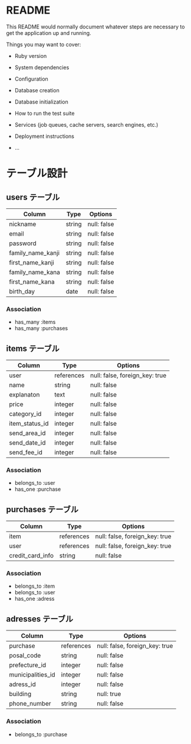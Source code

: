 # README

This README would normally document whatever steps are necessary to get the
application up and running.

Things you may want to cover:

* Ruby version

* System dependencies

* Configuration

* Database creation

* Database initialization

* How to run the test suite

* Services (job queues, cache servers, search engines, etc.)

* Deployment instructions

* ...
# テーブル設計

## users テーブル

| Column             | Type   | Options     |
| ------------------ | ------ | ----------- |
| nickname           | string | null: false |
| email              | string | null: false |
| password           | string | null: false |
| family_name_kanji  | string | null: false |
| first_name_kanji   | string | null: false |
| family_name_kana   | string | null: false |
| first_name_kana    | string | null: false |
| birth_day          | date   | null: false |


### Association

- has_many :items
- has_many :purchases


## items テーブル

| Column         | Type       | Options                        |
| -------------- | ---------- | ------------------------------ |
| user           | references | null: false, foreign_key: true |
| name           | string     | null: false                    |
| explanaton     | text       | null: false                    |
| price          | integer    | null: false                    |
| category_id    | integer    | null: false                    |
| item_status_id | integer    | null: false                    |
| send_area_id   | integer    | null: false                    |
| send_date_id   | integer    | null: false                    |
| send_fee_id    | integer    | null: false                    |

### Association

- belongs_to :user
- has_one :purchase


## purchases テーブル

| Column           | Type       | Options                        |
| ---------------- | ---------- | ------------------------------ |
| item             | references | null: false, foreign_key: true |
| user             | references | null: false, foreign_key: true |
| credit_card_info | string     | null: false                    |

### Association

- belongs_to :item
- belongs_to :user
- has_one :adress

## adresses テーブル

| Column            | Type       | Options                        |
| ----------------- | ---------- | -------------------------------|
| purchase          | references | null: false, foreign_key: true |
| posal_code        | string     | null: false                    |
| prefecture_id     | integer    | null: false                    |
| municipalities_id | integer    | null: false                    |
| adress_id         | integer    | null: false                    |
| building          | string     | null: true                     |
| phone_number      | string     | null: false                    |


### Association

- belongs_to :purchase
